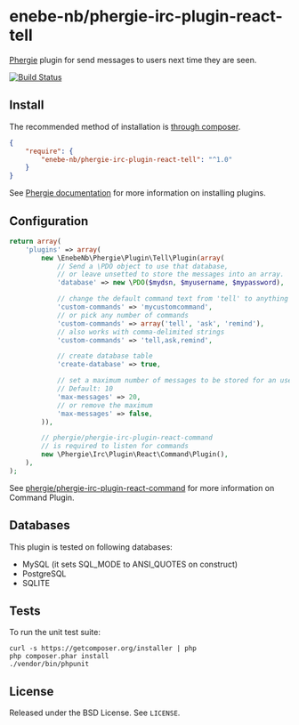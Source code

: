 # enebe-nb/phergie-irc-plugin-react-tell

[Phergie](http://github.com/phergie/phergie-irc-bot-react/) plugin for send messages to users next time they are seen.

[![Build Status](https://travis-ci.org/enebe-nb/phergie-irc-plugin-react-tell.svg?branch=master)](https://travis-ci.org/enebe-nb/phergie-irc-plugin-react-tell)

## Install

The recommended method of installation is [through composer](http://getcomposer.org).

```JSON
{
    "require": {
        "enebe-nb/phergie-irc-plugin-react-tell": "^1.0"
    }
}
```

See [Phergie documentation](https://github.com/phergie/phergie-irc-bot-react/wiki/Usage#plugins) for more information on installing plugins.

## Configuration

```php
return array(
    'plugins' => array(
        new \EnebeNb\Phergie\Plugin\Tell\Plugin(array(
            // Send a \PDO object to use that database,
            // or leave unsetted to store the messages into an array.
            'database' => new \PDO($mydsn, $myusername, $mypassword),

            // change the default command text from 'tell' to anything
            'custom-commands' => 'mycustomcommand',
            // or pick any number of commands
            'custom-commands' => array('tell', 'ask', 'remind'),
            // also works with comma-delimited strings
            'custom-commands' => 'tell,ask,remind',

            // create database table
            'create-database' => true,

            // set a maximum number of messages to be stored for an user
            // Default: 10
            'max-messages' => 20,
            // or remove the maximum
            'max-messages' => false,
        )),

        // phergie/phergie-irc-plugin-react-command
        // is required to listen for commands
        new \Phergie\Irc\Plugin\React\Command\Plugin(),
    ),
);
```

See [phergie/phergie-irc-plugin-react-command](https://github.com/phergie/phergie-irc-plugin-react-command) for more information on Command Plugin.

## Databases

This plugin is tested on following databases:
- MySQL (it sets SQL_MODE to ANSI_QUOTES on construct)
- PostgreSQL
- SQLITE

## Tests

To run the unit test suite:

```
curl -s https://getcomposer.org/installer | php
php composer.phar install
./vendor/bin/phpunit
```

## License

Released under the BSD License. See `LICENSE`.

